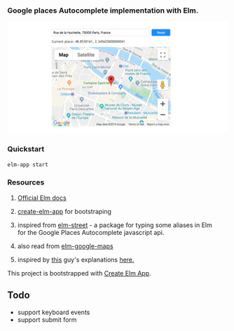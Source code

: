 
### Google places Autocomplete implementation with Elm.

<kbd>
  <img src="/shot1.png?raw=true">
</kbd>

### Quickstart

```sh
elm-app start
```

### Resources
1.  [Official Elm docs](https://guide.elm-lang.org/architecture/forms.html)

2. [create-elm-app](https://github.com/halfzebra/create-elm-app)
for bootstraping
3. inspired from [elm-street](https://github.com/getsurance/elm-street) - a package for typing some aliases in Elm for the Google Places Autocomplete javascript api.
4. also read from [elm-google-maps](https://github.com/rtfeldman/elm-google-maps/blob/master/src/Main.elm)
5. inspired by [this](https://github.com/rinn7e) guy's explanations [here.](https://dev.to/rinn7e/display-and-edit-google-map-inelm-dg1)




This project is bootstrapped with [Create Elm App](https://github.com/halfzebra/create-elm-app).

## Todo
- support keyboard events
- support submit form


